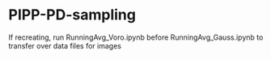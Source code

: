 # PIPP-PD-sampling

If recreating, run RunningAvg_Voro.ipynb before RunningAvg_Gauss.ipynb to transfer over data files for images
